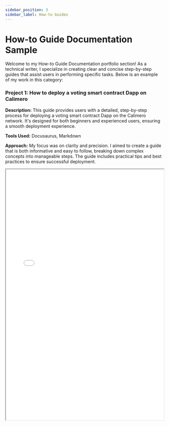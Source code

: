 ```yaml
---
sidebar_position: 3
sidebar_label: How-to Guides
---
```


# How-to Guide Documentation Sample

Welcome to my How-to Guide Documentation portfolio section! As a technical writer, I specialize in creating clear and concise step-by-step guides that assist users in performing specific tasks. Below is an example of my work in this category:

### Project 1: How to deploy a voting smart contract Dapp on Calimero

**Description:** This guide provides users with a detailed, step-by-step process for deploying a voting smart contract Dapp on the Calimero network. It's designed for both beginners and experienced users, ensuring a smooth deployment experience.

**Tools Used:** Docusaurus, Markdown

**Approach:** My focus was on clarity and precision. I aimed to create a guide that is both informative and easy to follow, breaking down complex concepts into manageable steps. The guide includes practical tips and best practices to ensure successful deployment.

<iframe width="100%" height="800" src="/img/pdf/voting-tutorial.pdf"/>

**Link:** https://docs.calimero.network/tutorial/voting-tutoral

### Project 2: How to add users to your Calimero organization

**Description:**: This how-to guide walks users through the process of adding new members to their Calimero organization. It covers everything from accessing the organization dashboard to assigning roles and permissions.

**Tools Used:** Zendesk

**Approach**: The guide is structured to provide a seamless user experience. It combines clear instructions with visual aids to make the process of adding users straightforward and error-free.

<iframe width="100%" height="800" src="/img/pdf/how-to-add-users-org.pdf"/>

**Link:** https://calimeronetwork.zendesk.com/hc/en-us/articles/17824418591505-Add-users-to-your-organization

### Project 3: How to use Open AI Whisper with Bacalhau to process audio files

**Description:** This guide demonstrates how to use OpenAI Whisper with Bacalhau for audio file processing. It is a practical resource for users looking to leverage these technologies for advanced speech recognition tasks.

**Tools Used:** Docusaurus, Markdown

**Approach:**  I emphasized simplicity and user-friendliness, ensuring the guide is accessible to users with varying levels of technical expertise. The content is laid out in a logical sequence, supported by relevant examples and necessary command-line instructions.

<iframe width="100%" height="800" src="/img/pdf/how-to-open-ai-whisper.pdf"/>

**Link:** https://docs.bacalhau.org/examples/model-inference/Openai-Whisper/
